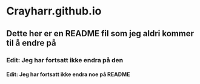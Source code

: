# Crayharr.github.io
## Dette her er en README fil som jeg aldri kommer til å endre på
### Edit: Jeg har fortsatt ikke endra på den
#### Edit: Jeg har fortsatt ikke endra noe på README
[Original side]: crayharr.github.io
[Jule Nettide]: crayharr.github.io